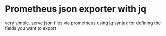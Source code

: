 # Prometheus json exporter with jq

very simple. serve json files via prometheus using jq syntax for defining the fields you want to export
